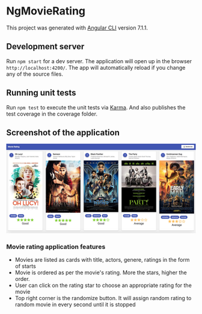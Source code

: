 # NgMovieRating

This project was generated with [Angular CLI](https://github.com/angular/angular-cli) version 7.1.1.

## Development server

Run `npm start` for a dev server. The application will open up in the browser `http://localhost:4200/`. The app will automatically reload if you change any of the source files.

## Running unit tests

Run `npm test` to execute the unit tests via [Karma](https://karma-runner.github.io). And also publishes the test coverage in the coverage folder.

## Screenshot of the application

![screenshot of the application](https://raw.githubusercontent.com/shalinjames/ng-movie-rating/master/application-screenshot.jpeg)

### Movie rating application features

- Movies are listed as cards with title, actors, genere, ratings in the form of starts
- Movie is ordered as per the movie's rating. More the stars, higher the order.
- User can click on the rating star to choose an appropriate rating for the movie
- Top right corner is the randomize button. It will assign random rating to random movie in every second until it is stopped
